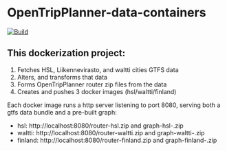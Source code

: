 # OpenTripPlanner-data-containers
[![Build](https://api.travis-ci.org/HSLdevcom/OpenTripPlanner-dta-container.svg?branch=master)](https://api.travis-ci.org/HSLdevcom/OpenTripPlanner-dta-container.svg?branch=master)

## This dockerization project:

1. Fetches HSL, Liikennevirasto, and waltti cities GTFS data
2. Alters, and transforms that data
3. Forms OpenTripPlanner router zip files from the data
4. Creates and pushes 3 docker images (hsl/waltti/finland)

Each docker image runs a http server listening to port 8080, serving both a gtfs data bundle and a pre-built graph:
- hsl: http://localhost:8080/router-hsl.zip and graph-hsl-<otpversion>.zip
- waltti: http://localhost:8080/router-waltti.zip and graph-waltti-<otpversion>.zip
- finland: http://localhost:8080/router-finland.zip and graph-finland-<otpversion>.zip

